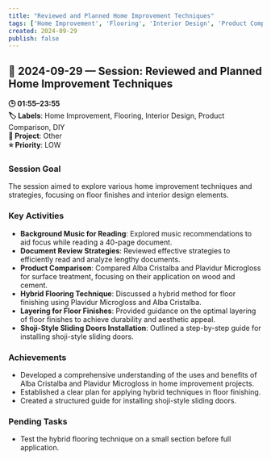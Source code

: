 ```yaml
---
title: "Reviewed and Planned Home Improvement Techniques"
tags: ['Home Improvement', 'Flooring', 'Interior Design', 'Product Comparison', 'DIY']
created: 2024-09-29
publish: false
---
```


## 📅 2024-09-29 — Session: Reviewed and Planned Home Improvement Techniques

**🕒 01:55–23:55**  
**🏷️ Labels**: Home Improvement, Flooring, Interior Design, Product Comparison, DIY  
**📂 Project**: Other  
**⭐ Priority**: LOW  


### Session Goal
The session aimed to explore various home improvement techniques and strategies, focusing on floor finishes and interior design elements.

### Key Activities
- **Background Music for Reading**: Explored music recommendations to aid focus while reading a 40-page document.
- **Document Review Strategies**: Reviewed effective strategies to efficiently read and analyze lengthy documents.
- **Product Comparison**: Compared Alba Cristalba and Plavidur Microgloss for surface treatment, focusing on their application on wood and cement.
- **Hybrid Flooring Technique**: Discussed a hybrid method for floor finishing using Plavidur Microgloss and Alba Cristalba.
- **Layering for Floor Finishes**: Provided guidance on the optimal layering of floor finishes to achieve durability and aesthetic appeal.
- **Shoji-Style Sliding Doors Installation**: Outlined a step-by-step guide for installing shoji-style sliding doors.

### Achievements
- Developed a comprehensive understanding of the uses and benefits of Alba Cristalba and Plavidur Microgloss in home improvement projects.
- Established a clear plan for applying hybrid techniques in floor finishing.
- Created a structured guide for installing shoji-style sliding doors.

### Pending Tasks
- Test the hybrid flooring technique on a small section before full application.
